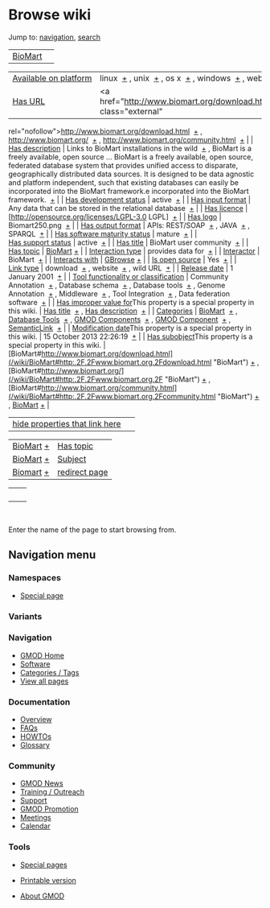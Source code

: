 



<span id="top"></span>




# <span dir="auto">Browse wiki</span>



Jump to: [navigation](#mw-navigation), [search](#p-search)


|                                    |     |
|------------------------------------|-----|
| [BioMart](/wiki/BioMart "BioMart") |     |

|  |  |
|----|----|
| [Available on platform](/wiki/Property%3AAvailable_on_platform "Property:Available on platform") | <span class="smwb-value">linux  <span class="smwsearch">[+](/wiki/Special%3ASearchByProperty/Available-20on-20platform/linux "Special%3ASearchByProperty/Available-20on-20platform/linux")</span></span> , <span class="smwb-value">unix  <span class="smwsearch">[+](/wiki/Special%3ASearchByProperty/Available-20on-20platform/unix "Special%3ASearchByProperty/Available-20on-20platform/unix")</span></span> , <span class="smwb-value">os x  <span class="smwsearch">[+](/wiki/Special%3ASearchByProperty/Available-20on-20platform/os-20x "Special%3ASearchByProperty/Available-20on-20platform/os-20x")</span></span> , <span class="smwb-value">windows  <span class="smwsearch">[+](/wiki/Special%3ASearchByProperty/Available-20on-20platform/windows "Special%3ASearchByProperty/Available-20on-20platform/windows")</span></span> , <span class="smwb-value">web  <span class="smwsearch">[+](/wiki/Special%3ASearchByProperty/Available-20on-20platform/web "Special%3ASearchByProperty/Available-20on-20platform/web")</span></span> |
| [Has URL](/wiki/Property%3AHas_URL "Property:Has URL") | <span class="smwb-value"><a href="http://www.biomart.org/download.html" class="external"
rel="nofollow">http://www.biomart.org/download.html</a>  <span class="smwsearch">[+](/wiki/Special%3ASearchByProperty/Has-20URL/http%3A-2F-2Fwww.biomart.org-2Fdownload.html "Special%3ASearchByProperty/Has-20URL/http%3A-2F-2Fwww.biomart.org-2Fdownload.html")</span></span> , <span class="smwb-value"><a href="http://www.biomart.org/" class="external"
rel="nofollow">http://www.biomart.org/</a>  <span class="smwsearch">[+](/wiki/Special%3ASearchByProperty/Has-20URL/http%3A-2F-2Fwww.biomart.org-2F "Special%3ASearchByProperty/Has-20URL/http%3A-2F-2Fwww.biomart.org-2F")</span></span> , <span class="smwb-value"><a href="http://www.biomart.org/community.html" class="external"
rel="nofollow">http://www.biomart.org/community.html</a>  <span class="smwsearch">[+](/wiki/Special%3ASearchByProperty/Has-20URL/http%3A-2F-2Fwww.biomart.org-2Fcommunity.html "Special%3ASearchByProperty/Has-20URL/http%3A-2F-2Fwww.biomart.org-2Fcommunity.html")</span></span> |
| [Has description](/wiki/Property%3AHas_description "Property:Has description") | <span class="smwb-value">Links to BioMart installations in the wild  <span class="smwsearch">[+](/wiki/Special%3ASearchByProperty/Has-20description/Links-20to-20BioMart-20installations-20in-20the-20wild "Special%3ASearchByProperty/Has-20description/Links-20to-20BioMart-20installations-20in-20the-20wild")</span></span> , <span class="smwb-value">BioMart is a freely available, open source<span class="smw-highlighter" data-type="2" state="persistent" data-title="Information"><span class="smwtext"> … </span><span class="smwttcontent">BioMart is a freely available, open source, federated database system that provides unified access to disparate, geographically distributed data sources. It is designed to be data agnostic and platform independent, such that existing databases can easily be incorporated into the BioMart framework.</span></span>e incorporated into the BioMart framework.  <span class="smwsearch">[+](/wiki/Special%3ASearchByProperty/Has-20description/BioMart-20is-20a-20freely-20available,-20open-20source,-20federated-20database-20system-20that-20provides-20unified-20access-20to-20disparate,-20geographically-20distributed-20data-20sources.-20It-20is-20designed-20to-20be-20data-20agnostic-20and-20platform-20independent,-20such-20that-20existing-20databases-20can-20easily-20be-20incorporated-20into-20the-20BioMart-20framework. "Special%3ASearchByProperty/Has-20description/BioMart-20is-20a-20freely-20available,-20open-20source,-20federated-20database-20system-20that-20provides-20unified-20access-20to-20disparate,-20geographically-20distributed-20data-20sources.-20It-20is-20designed-20to-20be-20data-20agnostic-20and-20platform-20independent,-20such-20that-20existing-20databases-20can-20easily-20be-20incorporated-20into-20the-20BioMart-20framework.")</span></span> |
| [Has development status](/wiki/Property%3AHas_development_status "Property:Has development status") | <span class="smwb-value">active  <span class="smwsearch">[+](/wiki/Special%3ASearchByProperty/Has-20development-20status/active "Special%3ASearchByProperty/Has-20development-20status/active")</span></span> |
| [Has input format](/wiki/Property%3AHas_input_format "Property:Has input format") | <span class="smwb-value">Any data that can be stored in the relational database  <span class="smwsearch">[+](/wiki/Special%3ASearchByProperty/Has-20input-20format/Any-20data-20that-20can-20be-20stored-20in-20the-20relational-20database "Special%3ASearchByProperty/Has-20input-20format/Any-20data-20that-20can-20be-20stored-20in-20the-20relational-20database")</span></span> |
| [Has licence](/wiki/Property%3AHas_licence "Property:Has licence") | <span class="smwb-value">\[http://opensource.org/licenses/LGPL-3.0 LGPL\]  <span class="smwsearch">[+](/wiki/Special%3ASearchByProperty/Has-20licence/-5Bhttp%3A-2F-2Fopensource.org-2Flicenses-2FLGPL-2D3.0-20LGPL-5D "Special%3ASearchByProperty/Has-20licence/-5Bhttp%3A-2F-2Fopensource.org-2Flicenses-2FLGPL-2D3.0-20LGPL-5D")</span></span> |
| [Has logo](/wiki/Property%3AHas_logo "Property:Has logo") | <span class="smwb-value">Biomart250.png  <span class="smwsearch">[+](/wiki/Special%3ASearchByProperty/Has-20logo/Biomart250.png "Special%3ASearchByProperty/Has-20logo/Biomart250.png")</span></span> |
| [Has output format](/wiki/Property%3AHas_output_format "Property:Has output format") | <span class="smwb-value">APIs: REST/SOAP  <span class="smwsearch">[+](/wiki/Special%3ASearchByProperty/Has-20output-20format/APIs%3A-20REST-2FSOAP "Special%3ASearchByProperty/Has-20output-20format/APIs%3A-20REST-2FSOAP")</span></span> , <span class="smwb-value">JAVA  <span class="smwsearch">[+](/wiki/Special%3ASearchByProperty/Has-20output-20format/JAVA "Special%3ASearchByProperty/Has-20output-20format/JAVA")</span></span> , <span class="smwb-value">SPARQL  <span class="smwsearch">[+](/wiki/Special%3ASearchByProperty/Has-20output-20format/SPARQL "Special%3ASearchByProperty/Has-20output-20format/SPARQL")</span></span> |
| [Has software maturity status](/wiki/Property%3AHas_software_maturity_status "Property:Has software maturity status") | <span class="smwb-value">mature  <span class="smwsearch">[+](/wiki/Special%3ASearchByProperty/Has-20software-20maturity-20status/mature "Special%3ASearchByProperty/Has-20software-20maturity-20status/mature")</span></span> |
| [Has support status](/wiki/Property%3AHas_support_status "Property:Has support status") | <span class="smwb-value">active  <span class="smwsearch">[+](/wiki/Special%3ASearchByProperty/Has-20support-20status/active "Special%3ASearchByProperty/Has-20support-20status/active")</span></span> |
| [Has title](/wiki/Property%3AHas_title "Property:Has title") | <span class="smwb-value">BioMart user community  <span class="smwsearch">[+](/wiki/Special%3ASearchByProperty/Has-20title/BioMart-20user-20community "Special%3ASearchByProperty/Has-20title/BioMart-20user-20community")</span></span> |
| [Has topic](/wiki/Property%3AHas_topic "Property:Has topic") | <span class="smwb-value">[BioMart](/wiki/BioMart "BioMart") <span class="smwbrowse">[+](/wiki/Special%3ABrowse/BioMart "Special%3ABrowse/BioMart")</span></span> |
| [Interaction type](/wiki/Property%3AInteraction_type "Property:Interaction type") | <span class="smwb-value">provides data for  <span class="smwsearch">[+](/wiki/Special%3ASearchByProperty/Interaction-20type/provides-20data-20for "Special%3ASearchByProperty/Interaction-20type/provides-20data-20for")</span></span> |
| <a
href="/mediawiki/index.php?title=Property:Interactor&amp;action=edit&amp;redlink=1"
class="new"
title="Property:Interactor (page does not exist)">Interactor</a> | <span class="smwb-value">BioMart  <span class="smwsearch">[+](/wiki/Special%3ASearchByProperty/Interactor/BioMart "Special%3ASearchByProperty/Interactor/BioMart")</span></span> |
| [Interacts with](/wiki/Property%3AInteracts_with "Property:Interacts with") | <span class="smwb-value">[GBrowse](/wiki/GBrowse "GBrowse") <span class="smwbrowse">[+](/wiki/Special%3ABrowse/GBrowse "Special%3ABrowse/GBrowse")</span></span> |
| [Is open source](/wiki/Property%3AIs_open_source "Property:Is open source") | <span class="smwb-value">Yes  <span class="smwsearch">[+](/wiki/Special%3ASearchByProperty/Is-20open-20source/Yes "Special%3ASearchByProperty/Is-20open-20source/Yes")</span></span> |
| [Link type](/wiki/Property%3ALink_type "Property:Link type") | <span class="smwb-value">download  <span class="smwsearch">[+](/wiki/Special%3ASearchByProperty/Link-20type/download "Special%3ASearchByProperty/Link-20type/download")</span></span> , <span class="smwb-value">website  <span class="smwsearch">[+](/wiki/Special%3ASearchByProperty/Link-20type/website "Special%3ASearchByProperty/Link-20type/website")</span></span> , <span class="smwb-value">wild URL  <span class="smwsearch">[+](/wiki/Special%3ASearchByProperty/Link-20type/wild-20URL "Special%3ASearchByProperty/Link-20type/wild-20URL")</span></span> |
| [Release date](/wiki/Property%3ARelease_date "Property:Release date") | <span class="smwb-value">1 January 2001  <span class="smwsearch">[+](/wiki/Special%3ASearchByProperty/Release-20date/1-20January-202001 "Special%3ASearchByProperty/Release-20date/1-20January-202001")</span></span> |
| [Tool functionality or classification](/wiki/Property%3ATool_functionality_or_classification "Property:Tool functionality or classification") | <span class="smwb-value">Community Annotation  <span class="smwsearch">[+](/wiki/Special%3ASearchByProperty/Tool-20functionality-20or-20classification/Community-20Annotation "Special%3ASearchByProperty/Tool-20functionality-20or-20classification/Community-20Annotation")</span></span> , <span class="smwb-value">Database schema  <span class="smwsearch">[+](/wiki/Special%3ASearchByProperty/Tool-20functionality-20or-20classification/Database-20schema "Special%3ASearchByProperty/Tool-20functionality-20or-20classification/Database-20schema")</span></span> , <span class="smwb-value">Database tools  <span class="smwsearch">[+](/wiki/Special%3ASearchByProperty/Tool-20functionality-20or-20classification/Database-20tools "Special%3ASearchByProperty/Tool-20functionality-20or-20classification/Database-20tools")</span></span> , <span class="smwb-value">Genome Annotation  <span class="smwsearch">[+](/wiki/Special%3ASearchByProperty/Tool-20functionality-20or-20classification/Genome-20Annotation "Special%3ASearchByProperty/Tool-20functionality-20or-20classification/Genome-20Annotation")</span></span> , <span class="smwb-value">Middleware  <span class="smwsearch">[+](/wiki/Special%3ASearchByProperty/Tool-20functionality-20or-20classification/Middleware "Special%3ASearchByProperty/Tool-20functionality-20or-20classification/Middleware")</span></span> , <span class="smwb-value">Tool Integration  <span class="smwsearch">[+](/wiki/Special%3ASearchByProperty/Tool-20functionality-20or-20classification/Tool-20Integration "Special%3ASearchByProperty/Tool-20functionality-20or-20classification/Tool-20Integration")</span></span> , <span class="smwb-value">Data federation software  <span class="smwsearch">[+](/wiki/Special%3ASearchByProperty/Tool-20functionality-20or-20classification/Data-20federation-20software "Special%3ASearchByProperty/Tool-20functionality-20or-20classification/Data-20federation-20software")</span></span> |
| <span class="smw-highlighter" data-type="1" state="inline" data-title="Property"><span class="smwbuiltin">[Has improper value for](/wiki/Property:Has_improper_value_for "Property:Has improper value for")</span><span class="smwttcontent">This property is a special property in this wiki.</span></span> | <span class="smwb-value">[Has title](/wiki/Property%3AHas_title "Property:Has title")  <span class="smwsearch">[+](/wiki/Special%3ASearchByProperty/Has-20improper-20value-20for/Has-20title "Special%3ASearchByProperty/Has-20improper-20value-20for/Has-20title")</span></span> , <span class="smwb-value">[Has description](/wiki/Property%3AHas_description "Property:Has description")  <span class="smwsearch">[+](/wiki/Special%3ASearchByProperty/Has-20improper-20value-20for/Has-20description "Special%3ASearchByProperty/Has-20improper-20value-20for/Has-20description")</span></span> |
| [Categories](/wiki/Special%3ACategories "Special%3ACategories") | <span class="smwb-value">[BioMart](/wiki/Category%3ABioMart "Category%3ABioMart")  <span class="smwsearch">[+](/wiki/Special%3ASearchByProperty/BioMart "Special%3ASearchByProperty/BioMart")</span></span> , <span class="smwb-value">[Database Tools](/wiki/Category%3ADatabase_Tools "Category%3ADatabase Tools")  <span class="smwsearch">[+](/wiki/Special%3ASearchByProperty/Database-20Tools "Special%3ASearchByProperty/Database-20Tools")</span></span> , <span class="smwb-value">[GMOD Components](/wiki/Category%3AGMOD_Components "Category%3AGMOD Components")  <span class="smwsearch">[+](/wiki/Special%3ASearchByProperty/GMOD-20Components "Special%3ASearchByProperty/GMOD-20Components")</span></span> , <span class="smwb-value">[GMOD Component](/wiki/Category%3AGMOD_Component "Category%3AGMOD Component")  <span class="smwsearch">[+](/wiki/Special%3ASearchByProperty/GMOD-20Component "Special%3ASearchByProperty/GMOD-20Component")</span></span> , <span class="smwb-value"><a
href="/mediawiki/index.php?title=Category%3ASemanticLink&amp;action=edit&amp;redlink=1"
class="new"
title="Category%3ASemanticLink (page does not exist)">SemanticLink</a>  <span class="smwsearch">[+](/wiki/Special%3ASearchByProperty/SemanticLink "Special%3ASearchByProperty/SemanticLink")</span></span> |
| <span class="smw-highlighter" data-type="1" state="inline" data-title="Property"><span class="smwbuiltin">[Modification date](/wiki/Property:Modification_date "Property:Modification date")</span><span class="smwttcontent">This property is a special property in this wiki.</span></span> | <span class="smwb-value">15 October 2013 22:26:19  <span class="smwsearch">[+](/wiki/Special%3ASearchByProperty/Modification-20date/15-20October-202013-2022:26:19 "Special%3ASearchByProperty/Modification-20date/15-20October-202013-2022:26:19")</span></span> |
| <span class="smw-highlighter" data-type="1" state="inline" data-title="Property"><span class="smwbuiltin">[Has subobject](/wiki/Property%3AHas_subobject "Property:Has subobject")</span><span class="smwttcontent">This property is a special property in this wiki.</span></span> | <span class="smwb-value">[BioMart#http://www.biomart.org/download.html](/wiki/BioMart#http:.2F.2Fwww.biomart.org.2Fdownload.html "BioMart") <span class="smwbrowse">[+](/wiki/Special%3ABrowse/BioMart-23http%3A-2F-2Fwww.biomart.org-2Fdownload.html "Special%3ABrowse/BioMart-23http%3A-2F-2Fwww.biomart.org-2Fdownload.html")</span></span> , <span class="smwb-value">[BioMart#http://www.biomart.org/](/wiki/BioMart#http:.2F.2Fwww.biomart.org.2F "BioMart") <span class="smwbrowse">[+](/wiki/Special%3ABrowse/BioMart-23http%3A-2F-2Fwww.biomart.org-2F "Special%3ABrowse/BioMart-23http%3A-2F-2Fwww.biomart.org-2F")</span></span> , <span class="smwb-value">[BioMart#http://www.biomart.org/community.html](/wiki/BioMart#http:.2F.2Fwww.biomart.org.2Fcommunity.html "BioMart") <span class="smwbrowse">[+](/wiki/Special%3ABrowse/BioMart-23http%3A-2F-2Fwww.biomart.org-2Fcommunity.html "Special%3ABrowse/BioMart-23http%3A-2F-2Fwww.biomart.org-2Fcommunity.html")</span></span> , <span class="smwb-value">[BioMart](/wiki/BioMart#_cf37be6ad46064a27af652ecc850193c "BioMart") <span class="smwbrowse">[+](/wiki/Special%3ABrowse/BioMart-23_cf37be6ad46064a27af652ecc850193c "Special%3ABrowse/BioMart-23 cf37be6ad46064a27af652ecc850193c")</span></span> |

<span id="smw_browse_incoming"></span>

|  |  |
|----|----|
| [hide properties that link here](/mediawiki/index.php?title=Special:Browse&offset=0&dir=out&article=BioMart)  |  |

|  |  |
|----|----|
| <span class="smwb-ivalue">[BioMart](/wiki/BioMart "BioMart") <span class="smwbrowse">[+](/wiki/Special%3ABrowse/BioMart "Special%3ABrowse/BioMart")</span></span> | [Has topic](/wiki/Property%3AHas_topic "Property:Has topic") |
| <span class="smwb-ivalue">[BioMart](/wiki/BioMart#_cf37be6ad46064a27af652ecc850193c "BioMart") <span class="smwbrowse">[+](/wiki/Special%3ABrowse/BioMart-23_cf37be6ad46064a27af652ecc850193c "Special%3ABrowse/BioMart-23 cf37be6ad46064a27af652ecc850193c")</span></span> | [Subject](/wiki/Property%3ASubject "Property%3ASubject") |
| <span class="smwb-ivalue"><a href="/wiki/Biomart" class="mw-redirect" title="Biomart">Biomart</a> <span class="smwbrowse">[+](/wiki/Special%3ABrowse/Biomart "Special%3ABrowse/Biomart")</span></span> | [redirect page](/wiki/Special:ListRedirects "Special:ListRedirects") |

|     |     |
|-----|-----|
|     |     |

 

Enter the name of the page to start browsing from.  








## Navigation menu



### Namespaces

- <span id="ca-nstab-special">[Special
  page](/wiki/Special%3ABrowse/BioMart "This is a special page, you cannot edit the page itself")</span>


### 

### Variants[](#)









<a href="/wiki/Main_Page"
style="background-image: url(http://gmod.org/images/GMOD-cogs.png);"
title="Visit the main page"></a>


### Navigation



- <span id="n-GMOD-Home">[GMOD Home](/wiki/Main_Page)</span>
- <span id="n-Software">[Software](/wiki/GMOD_Components)</span>
- <span id="n-Categories-.2F-Tags">[Categories /
  Tags](/wiki/Categories)</span>
- <span id="n-View-all-pages">[View all
  pages](/wiki/Special:AllPages)</span>




### Documentation



- <span id="n-Overview">[Overview](/wiki/Overview)</span>
- <span id="n-FAQs">[FAQs](/wiki/Category%3AFAQ)</span>
- <span id="n-HOWTOs">[HOWTOs](/wiki/Category%3AHOWTO)</span>
- <span id="n-Glossary">[Glossary](/wiki/Glossary)</span>




### Community



- <span id="n-GMOD-News">[GMOD News](/wiki/GMOD_News)</span>
- <span id="n-Training-.2F-Outreach">[Training /
  Outreach](/wiki/Training_and_Outreach)</span>
- <span id="n-Support">[Support](/wiki/Support)</span>
- <span id="n-GMOD-Promotion">[GMOD
  Promotion](/wiki/GMOD_Promotion)</span>
- <span id="n-Meetings">[Meetings](/wiki/Meetings)</span>
- <span id="n-Calendar">[Calendar](/wiki/Calendar)</span>




### Tools



- <span id="t-specialpages"><a href="/wiki/Special%3ASpecialPages" accesskey="q"
  title="A list of all special pages [q]">Special pages</a></span>
- <span id="t-print"><a
  href="/mediawiki/index.php?title=Special%3ABrowse/BioMart&amp;printable=yes"
  rel="alternate" accesskey="p"
  title="Printable version of this page [p]">Printable version</a></span>





- <span id="footer-places-about">[About
  GMOD](/wiki/GMOD%3AAbout "GMOD%3AAbout")</span>

<!-- -->




